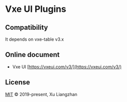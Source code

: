 # Vxe UI Plugins

## Compatibility

It depends on vxe-table v3.x

## Online document

* Vxe UI [https://vxeui.com/v3/](https://vxeui.com/v3/)

## License

[MIT](LICENSE) © 2019-present, Xu Liangzhan

